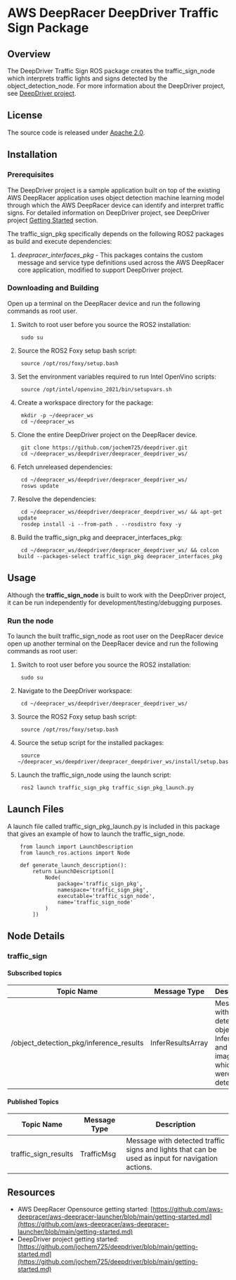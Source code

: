 # AWS DeepRacer DeepDriver Traffic Sign Package

## Overview

The DeepDriver Traffic Sign ROS package creates the traffic_sign_node which interprets traffic lights and signs detected by the object_detection_node. For more information about the DeepDriver project, see [DeepDriver project](https://github.com/jochem725/deepdriver).

## License

The source code is released under [Apache 2.0](https://aws.amazon.com/apache-2-0/).

## Installation

### Prerequisites

The DeepDriver project is a sample application built on top of the existing AWS DeepRacer application uses object detection machine learning model through which the AWS DeepRacer device can identify and interpret traffic signs. For detailed information on DeepDriver project, see DeepDriver project [Getting Started](https://github.com/jochem725/deepdriver/blob/main/getting-started.md) section.

The traffic_sign_pkg specifically depends on the following ROS2 packages as build and execute dependencies:

1. *deepracer_interfaces_pkg* - This packages contains the custom message and service type definitions used across the AWS DeepRacer core application, modified to support DeepDriver project.

### Downloading and Building

Open up a terminal on the DeepRacer device and run the following commands as root user.

1. Switch to root user before you source the ROS2 installation:

        sudo su

1. Source the ROS2 Foxy setup bash script:

        source /opt/ros/foxy/setup.bash 

1. Set the environment variables required to run Intel OpenVino scripts:

        source /opt/intel/openvino_2021/bin/setupvars.sh

1. Create a workspace directory for the package:

        mkdir -p ~/deepracer_ws
        cd ~/deepracer_ws

2. Clone the entire DeepDriver project on the DeepRacer device.

        git clone https://github.com/jochem725/deepdriver.git
        cd ~/deepracer_ws/deepdriver/deepracer_deepdriver_ws/

3. Fetch unreleased dependencies:

        cd ~/deepracer_ws/deepdriver/deepracer_deepdriver_ws/
        rosws update

4. Resolve the dependencies:

        cd ~/deepracer_ws/deepdriver/deepracer_deepdriver_ws/ && apt-get update
        rosdep install -i --from-path . --rosdistro foxy -y

5. Build the traffic_sign_pkg and deepracer_interfaces_pkg:

        cd ~/deepracer_ws/deepdriver/deepracer_deepdriver_ws/ && colcon build --packages-select traffic_sign_pkg deepracer_interfaces_pkg


## Usage

Although the **traffic_sign_node** is built to work with the DeepDriver project, it can be run independently for development/testing/debugging purposes.

### Run the node

To launch the built traffic_sign_node as root user on the DeepRacer device open up another terminal on the DeepRacer device and run the following commands as root user:

1. Switch to root user before you source the ROS2 installation:

        sudo su

2. Navigate to the DeepDriver workspace:

        cd ~/deepracer_ws/deepdriver/deepracer_deepdriver_ws/

3. Source the ROS2 Foxy setup bash script:

        source /opt/ros/foxy/setup.bash 

4. Source the setup script for the installed packages:

        source ~/deepracer_ws/deepdriver/deepracer_deepdriver_ws/install/setup.bash 

5. Launch the traffic_sign_node using the launch script:

        ros2 launch traffic_sign_pkg traffic_sign_pkg_launch.py

## Launch Files

A launch file called traffic_sign_pkg_launch.py is included in this package that gives an example of how to launch the traffic_sign_node.

        from launch import LaunchDescription
        from launch_ros.actions import Node

        def generate_launch_description():
            return LaunchDescription([
                Node(
                    package='traffic_sign_pkg',
                    namespace='traffic_sign_pkg',
                    executable='traffic_sign_node',
                    name='traffic_sign_node'
                )
            ])


## Node Details

### traffic_sign

#### Subscribed topics

| Topic Name | Message Type | Description |
|----------- | ------------ | ----------- |
|/object_detection_pkg/inference_results| InferResultsArray | Message with detected objects as InferResults and the image for which they were detected |

#### Published Topics

| Topic Name | Message Type | Description |
| ---------- | ------------ | ----------- |
|traffic_sign_results|TrafficMsg|Message with detected traffic signs and lights that can be used as input for navigation actions.|

## Resources

* AWS DeepRacer Opensource getting started: [https://github.com/aws-deepracer/aws-deepracer-launcher/blob/main/getting-started.md](https://github.com/aws-deepracer/aws-deepracer-launcher/blob/main/getting-started.md)
* DeepDriver project getting started: [https://github.com/jochem725/deepdriver/blob/main/getting-started.md](https://github.com/jochem725/deepdriver/blob/main/getting-started.md)